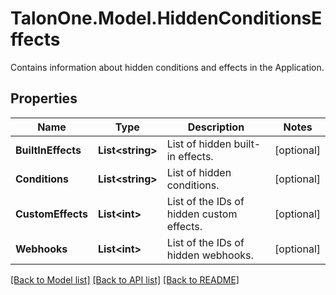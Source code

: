 # TalonOne.Model.HiddenConditionsEffects
Contains information about hidden conditions and effects in the Application.
## Properties

Name | Type | Description | Notes
------------ | ------------- | ------------- | -------------
**BuiltInEffects** | **List&lt;string&gt;** | List of hidden built-in effects. | [optional] 
**Conditions** | **List&lt;string&gt;** | List of hidden conditions. | [optional] 
**CustomEffects** | **List&lt;int&gt;** | List of the IDs of hidden custom effects. | [optional] 
**Webhooks** | **List&lt;int&gt;** | List of the IDs of hidden webhooks. | [optional] 

[[Back to Model list]](../README.md#documentation-for-models) [[Back to API list]](../README.md#documentation-for-api-endpoints) [[Back to README]](../README.md)

